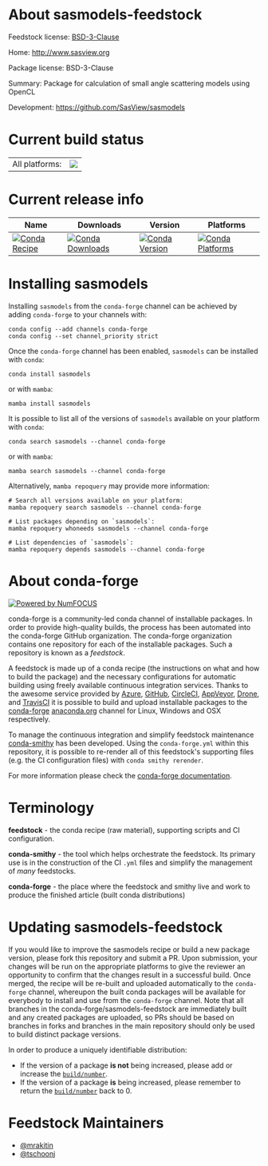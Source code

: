About sasmodels-feedstock
=========================

Feedstock license: [BSD-3-Clause](https://github.com/conda-forge/sasmodels-feedstock/blob/main/LICENSE.txt)

Home: http://www.sasview.org

Package license: BSD-3-Clause

Summary: Package for calculation of small angle scattering models using OpenCL

Development: https://github.com/SasView/sasmodels

Current build status
====================


<table><tr><td>All platforms:</td>
    <td>
      <a href="https://dev.azure.com/conda-forge/feedstock-builds/_build/latest?definitionId=6223&branchName=main">
        <img src="https://dev.azure.com/conda-forge/feedstock-builds/_apis/build/status/sasmodels-feedstock?branchName=main">
      </a>
    </td>
  </tr>
</table>

Current release info
====================

| Name | Downloads | Version | Platforms |
| --- | --- | --- | --- |
| [![Conda Recipe](https://img.shields.io/badge/recipe-sasmodels-green.svg)](https://anaconda.org/conda-forge/sasmodels) | [![Conda Downloads](https://img.shields.io/conda/dn/conda-forge/sasmodels.svg)](https://anaconda.org/conda-forge/sasmodels) | [![Conda Version](https://img.shields.io/conda/vn/conda-forge/sasmodels.svg)](https://anaconda.org/conda-forge/sasmodels) | [![Conda Platforms](https://img.shields.io/conda/pn/conda-forge/sasmodels.svg)](https://anaconda.org/conda-forge/sasmodels) |

Installing sasmodels
====================

Installing `sasmodels` from the `conda-forge` channel can be achieved by adding `conda-forge` to your channels with:

```
conda config --add channels conda-forge
conda config --set channel_priority strict
```

Once the `conda-forge` channel has been enabled, `sasmodels` can be installed with `conda`:

```
conda install sasmodels
```

or with `mamba`:

```
mamba install sasmodels
```

It is possible to list all of the versions of `sasmodels` available on your platform with `conda`:

```
conda search sasmodels --channel conda-forge
```

or with `mamba`:

```
mamba search sasmodels --channel conda-forge
```

Alternatively, `mamba repoquery` may provide more information:

```
# Search all versions available on your platform:
mamba repoquery search sasmodels --channel conda-forge

# List packages depending on `sasmodels`:
mamba repoquery whoneeds sasmodels --channel conda-forge

# List dependencies of `sasmodels`:
mamba repoquery depends sasmodels --channel conda-forge
```


About conda-forge
=================

[![Powered by
NumFOCUS](https://img.shields.io/badge/powered%20by-NumFOCUS-orange.svg?style=flat&colorA=E1523D&colorB=007D8A)](https://numfocus.org)

conda-forge is a community-led conda channel of installable packages.
In order to provide high-quality builds, the process has been automated into the
conda-forge GitHub organization. The conda-forge organization contains one repository
for each of the installable packages. Such a repository is known as a *feedstock*.

A feedstock is made up of a conda recipe (the instructions on what and how to build
the package) and the necessary configurations for automatic building using freely
available continuous integration services. Thanks to the awesome service provided by
[Azure](https://azure.microsoft.com/en-us/services/devops/), [GitHub](https://github.com/),
[CircleCI](https://circleci.com/), [AppVeyor](https://www.appveyor.com/),
[Drone](https://cloud.drone.io/welcome), and [TravisCI](https://travis-ci.com/)
it is possible to build and upload installable packages to the
[conda-forge](https://anaconda.org/conda-forge) [anaconda.org](https://anaconda.org/)
channel for Linux, Windows and OSX respectively.

To manage the continuous integration and simplify feedstock maintenance
[conda-smithy](https://github.com/conda-forge/conda-smithy) has been developed.
Using the ``conda-forge.yml`` within this repository, it is possible to re-render all of
this feedstock's supporting files (e.g. the CI configuration files) with ``conda smithy rerender``.

For more information please check the [conda-forge documentation](https://conda-forge.org/docs/).

Terminology
===========

**feedstock** - the conda recipe (raw material), supporting scripts and CI configuration.

**conda-smithy** - the tool which helps orchestrate the feedstock.
                   Its primary use is in the construction of the CI ``.yml`` files
                   and simplify the management of *many* feedstocks.

**conda-forge** - the place where the feedstock and smithy live and work to
                  produce the finished article (built conda distributions)


Updating sasmodels-feedstock
============================

If you would like to improve the sasmodels recipe or build a new
package version, please fork this repository and submit a PR. Upon submission,
your changes will be run on the appropriate platforms to give the reviewer an
opportunity to confirm that the changes result in a successful build. Once
merged, the recipe will be re-built and uploaded automatically to the
`conda-forge` channel, whereupon the built conda packages will be available for
everybody to install and use from the `conda-forge` channel.
Note that all branches in the conda-forge/sasmodels-feedstock are
immediately built and any created packages are uploaded, so PRs should be based
on branches in forks and branches in the main repository should only be used to
build distinct package versions.

In order to produce a uniquely identifiable distribution:
 * If the version of a package **is not** being increased, please add or increase
   the [``build/number``](https://docs.conda.io/projects/conda-build/en/latest/resources/define-metadata.html#build-number-and-string).
 * If the version of a package **is** being increased, please remember to return
   the [``build/number``](https://docs.conda.io/projects/conda-build/en/latest/resources/define-metadata.html#build-number-and-string)
   back to 0.

Feedstock Maintainers
=====================

* [@mrakitin](https://github.com/mrakitin/)
* [@tschoonj](https://github.com/tschoonj/)

